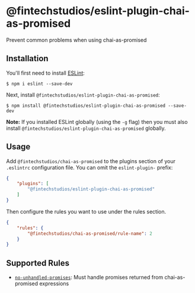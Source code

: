 # @fintechstudios/eslint-plugin-chai-as-promised

Prevent common problems when using chai-as-promised

## Installation

You'll first need to install [ESLint](http://eslint.org):

```
$ npm i eslint --save-dev
```

Next, install `@fintechstudios/eslint-plugin-chai-as-promised`:

```
$ npm install @fintechstudios/eslint-plugin-chai-as-promised --save-dev
```

**Note:** If you installed ESLint globally (using the `-g` flag) then you must also install `@fintechstudios/eslint-plugin-chai-as-promised` globally.

## Usage

Add `@fintechstudios/chai-as-promised` to the plugins section of your `.eslintrc` configuration file. You can omit the `eslint-plugin-` prefix:

```json
{
    "plugins": [
        "@fintechstudios/eslint-plugin-chai-as-promised"
    ]
}
```


Then configure the rules you want to use under the rules section.

```json
{
    "rules": {
        "@fintechstudios/chai-as-promised/rule-name": 2
    }
}
```

## Supported Rules

* [`no-unhandled-promises`](./docs/rules/no-unhandled-promises.md): Must handle promises returned from chai-as-promised expressions





